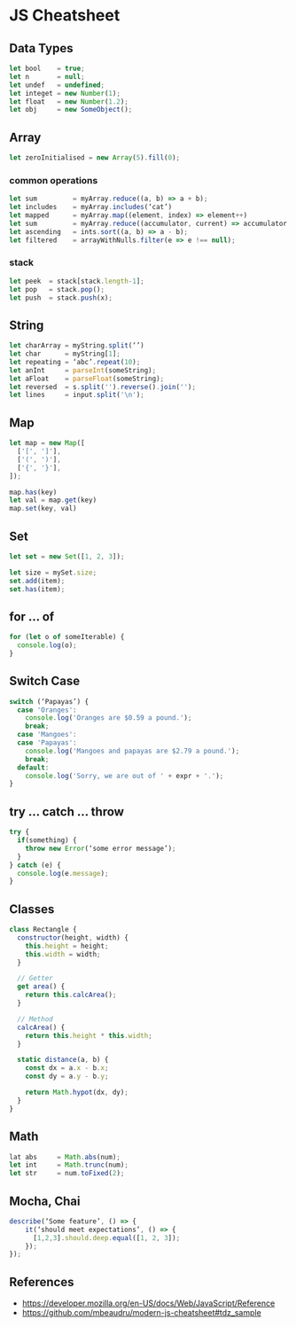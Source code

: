 # JS Cheatsheet

## Data Types
```javascript
let bool    = true;
let n       = null;
let undef   = undefined;
let integet = new Number(1);
let float   = new Number(1.2);
let obj     = new SomeObject();
```

## Array
```javascript
let zeroInitialised = new Array(5).fill(0);
```

### common operations
```javascript
let sum         = myArray.reduce((a, b) => a + b);
let includes    = myArray.includes(‘cat’)
let mapped      = myArray.map((element, index) => element++)
let sum         = myArray.reduce((accumulator, current) => accumulator + current, initialVal)
let ascending   = ints.sort((a, b) => a - b);
let filtered    = arrayWithNulls.filter(e => e !== null);
```

### stack
```javascript
let peek  = stack[stack.length-1];
let pop   = stack.pop();
let push  = stack.push(x);
```

## String

```javascript
let charArray = myString.split(‘’)
let char      = myString[1];
let repeating = ‘abc’.repeat(10);
let anInt     = parseInt(someString);
let aFloat    = parseFloat(someString);
let reversed  = s.split('').reverse().join('');
let lines     = input.split('\n');
```

## Map

```javascript
let map = new Map([
  ['[', ']'],
  ['(', ')'],
  ['{', '}'],
]);

map.has(key)
let val = map.get(key)
map.set(key, val)
```

## Set

```javascript
let set = new Set([1, 2, 3]);

let size = mySet.size;
set.add(item);
set.has(item);
```

## for ... of

```javascript
for (let o of someIterable) {
  console.log(o);
}
```

## Switch Case

```javascript
switch (‘Papayas’) {
  case 'Oranges':
    console.log('Oranges are $0.59 a pound.');
    break;
  case 'Mangoes':
  case 'Papayas':
    console.log('Mangoes and papayas are $2.79 a pound.');
    break;
  default:
    console.log('Sorry, we are out of ' + expr + '.');
}
```

## try ... catch ... throw

```javascript
try {
  if(something) {
    throw new Error(‘some error message’);
  }
} catch (e) {
  console.log(e.message);
}
```

## Classes

```javascript
class Rectangle {
  constructor(height, width) {
    this.height = height;
    this.width = width;
  }

  // Getter
  get area() {
    return this.calcArea();
  }

  // Method
  calcArea() {
    return this.height * this.width;
  }

  static distance(a, b) {
    const dx = a.x - b.x;
    const dy = a.y - b.y;

    return Math.hypot(dx, dy);
  }
}
```

## Math
```javascript
lat abs     = Math.abs(num);
let int     = Math.trunc(num);
let str     = num.toFixed(2);
```

## Mocha, Chai

```javascript
describe(‘Some feature’, () => {
    it(‘should meet expectations’, () => {
      [1,2,3].should.deep.equal([1, 2, 3]);
    });
});
```

## References
* https://developer.mozilla.org/en-US/docs/Web/JavaScript/Reference
* https://github.com/mbeaudru/modern-js-cheatsheet#tdz_sample
